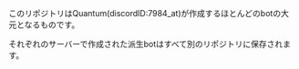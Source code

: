 このリポジトリはQuantum(discordID:7984_at)が作成するほとんどのbotの大元となるものです。


それぞれのサーバーで作成された派生botはすべて別のリポジトリに保存されます。
